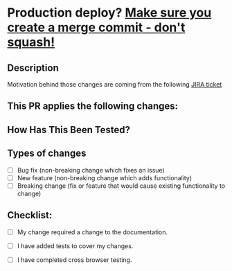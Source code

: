 # Production deploy? [Make sure you create a merge commit - don't squash!](https://gousto.atlassian.net/wiki/spaces/~484404164/pages/1378615425/How+and+Why+to+Squash+and+Merge)

## Description
Motivation behind those changes are coming from the following [JIRA ticket](http://gousto.atlassian.net/browse/TECH-XXXX)
<!--- If applicable describe your changes in this section -->
This PR applies the following changes:
-

## How Has This Been Tested?
<!--- Please describe in detail how you tested your changes. -->
<!--- Include details of your testing environment, and the tests you ran to -->
<!--- see how your change affects other areas of the code, etc. -->

## Types of changes
<!--- What types of changes does your code introduce? Put an `x` in all the boxes that apply: -->
- [ ] Bug fix (non-breaking change which fixes an issue)
- [ ] New feature (non-breaking change which adds functionality)
- [ ] Breaking change (fix or feature that would cause existing functionality to change)

## Checklist:
<!--- Go over all the following points, and put an `x` in all the boxes that apply. -->
<!--- If you're unsure about any of these, don't hesitate to ask. We're here to help! -->
- [ ] My change required a change to the documentation.
- [ ] I have added tests to cover my changes.
- [ ] I have completed cross browser testing.


